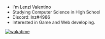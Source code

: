 - I'm Lenzi Valentino
- Studying Computer Science in High School
- Discord: lnz#4986
- Interested in Game and Web developing.


[![wakatime](https://wakatime.com/badge/user/9f9ccba6-03bc-4167-bef9-dcd4653d45e0.svg)](https://wakatime.com/@9f9ccba6-03bc-4167-bef9-dcd4653d45e0)
